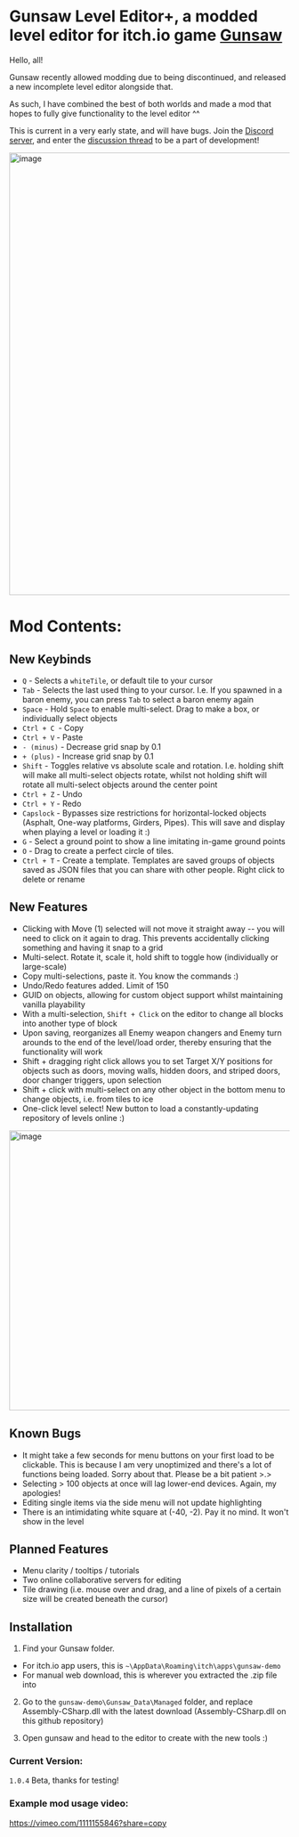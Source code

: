 # Gunsaw Level Editor+, a modded level editor for itch.io game [Gunsaw](https://orsonik.itch.io/gunsaw-demo)


Hello, all! 

Gunsaw recently allowed modding due to being discontinued, and released a new incomplete level editor alongside that.

As such, I have combined the best of both worlds and made a mod that hopes to fully give functionality to the level editor ^^

This is current in a very early state, and will have bugs. Join the [Discord server](https://discord.gg/d8xz6mBAab), and enter the [discussion thread](https://ptb.discord.com/channels/955738554129063947/1407174217895645195) to be a part of development!


<img width="787" height="795" alt="image" src="https://github.com/user-attachments/assets/164cf396-3e3f-486e-ae43-5dbd133be913" />

# Mod Contents:
## New Keybinds
- `Q` - Selects a `whiteTile`, or default tile to your cursor
- `Tab` - Selects the last used thing to your cursor. I.e. If you spawned in a baron enemy, you can press `Tab` to select a baron enemy again
- `Space` - Hold `Space` to enable multi-select. Drag to make a box, or individually select objects
- `Ctrl + C `- Copy
- `Ctrl + V` - Paste
- `- (minus)` - Decrease grid snap by 0.1
- `+ (plus)` - Increase grid snap by 0.1
- `Shift` - Toggles relative vs absolute scale and rotation. I.e. holding shift will make all multi-select objects rotate, whilst not holding shift will rotate all multi-select objects around the center point
- `Ctrl + Z` - Undo
- `Ctrl + Y` - Redo
- `Capslock` - Bypasses size restrictions for horizontal-locked objects (Asphalt, One-way platforms, Girders, Pipes). This will save and display when playing a level or loading it :)
- `G` - Select a ground point to show a line imitating in-game ground points
- `O` - Drag to create a perfect circle of tiles.
- `Ctrl + T` - Create a template. Templates are saved groups of objects saved as JSON files that you can share with other people. Right click to delete or rename

  
## New Features
- Clicking with Move (1) selected will not move it straight away -- you will need to click on it again to drag. This prevents accidentally clicking something and having it snap to a grid
- Multi-select. Rotate it, scale it, hold shift to toggle how (individually or large-scale)
- Copy multi-selections, paste it. You know the commands :)
- Undo/Redo features added. Limit of 150
- GUID on objects, allowing for custom object support whilst maintaining vanilla playability
- With a multi-selection, `Shift + Click` on the editor to change all blocks into another type of block
- Upon saving, reorganizes all Enemy weapon changers and Enemy turn arounds to the end of the level/load order, thereby ensuring that the functionality will work
- Shift + dragging right click allows you to set Target X/Y positions for objects such as doors, moving walls, hidden doors, and striped doors, door changer triggers, upon selection
- Shift + click with multi-select on any other object in the bottom menu to change objects, i.e. from tiles to ice
- One-click level select! New button to load a constantly-updating repository of levels online :)
<img width="619" height="503" alt="image" src="https://github.com/user-attachments/assets/30dd9018-640c-4fa8-9da5-25f3d8be29c0" />

 
## Known Bugs
- It might take a few seconds for menu buttons on your first load to be clickable. This is because I am very unoptimized and there's a lot of functions being loaded. Sorry about that. Please be a bit patient >.>
- Selecting > 100 objects at once will lag lower-end devices. Again, my apologies!
- Editing single items via the side menu will not update highlighting
- There is an intimidating white square at (-40, -2). Pay it no mind. It won't show in the level

## Planned Features
- Menu clarity / tooltips / tutorials
- Two online collaborative servers for editing
- Tile drawing (i.e. mouse over and drag, and a line of pixels of a certain size will be created beneath the cursor)

## Installation
1. Find your Gunsaw folder. 
- For itch.io app users, this is `~\AppData\Roaming\itch\apps\gunsaw-demo`
- For manual web download, this is wherever you extracted the .zip file into

2. Go to the `gunsaw-demo\Gunsaw_Data\Managed` folder, and replace Assembly-CSharp.dll with the latest download (Assembly-CSharp.dll on this github repository)

3. Open gunsaw and head to the editor to create with the new tools :)

### Current Version:
`1.0.4` Beta, thanks for testing!

### Example mod usage video: 
https://vimeo.com/1111155846?share=copy




